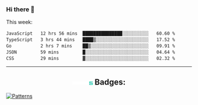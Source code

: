 ### Hi there 👋

This week:
<!--START_SECTION:waka-->

```txt
JavaScript   12 hrs 56 mins  ███████████████░░░░░░░░░░   60.60 %
TypeScript   3 hrs 44 mins   ████▒░░░░░░░░░░░░░░░░░░░░   17.52 %
Go           2 hrs 7 mins    ██▒░░░░░░░░░░░░░░░░░░░░░░   09.91 %
JSON         59 mins         █░░░░░░░░░░░░░░░░░░░░░░░░   04.64 %
CSS          29 mins         ▓░░░░░░░░░░░░░░░░░░░░░░░░   02.32 %
```

<!--END_SECTION:waka-->

---

<h2 style="text-align:center; font-weight: bold;" align="center"><img src="https://github.com/layer5io/layer5/blob/master/.github/assets/images/layer5/layer5-light-no-trim.svg" width="11%"> Badges: </h2>

<a href= "https://meshery.layer5.io/user/04079145-d65d-4d0f-a40e-533d358bea83?tab=badges"><img height="224px" src = "https://badges.layer5.io/assets/badges/patterns/patterns.png" alt = "Patterns" /></a>
